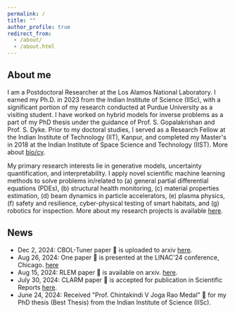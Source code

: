 ```yaml
---
permalink: /
title: ""
author_profile: true
redirect_from: 
  - /about/
  - /about.html
---
```

## About me
I am a Postdoctoral Researcher at the Los Alamos National Laboratory. I earned my Ph.D. in 2023 from the Indian Institute of Science (IISc), with a significant portion of my research conducted at Purdue University as a visiting student. I have worked on hybrid models for inverse problems as a part of my PhD thesis under the guidance of Prof. S. Gopalakrishan and Prof. S. Dyke. Prior to my doctoral studies, I served as a Research Fellow at the Indian Institute of Technology (IIT), Kanpur, and completed my Master's in 2018 at the Indian Institute of Space Science and Technology (IIST). More about [bio/cv](https://mahindrautela.github.io/bio/).

My primary research interests lie in generative models, uncertainty quantification, and interpretability. I apply novel scientific machine learning methods to solve problems in/related to (a) general partial differential equations (PDEs), (b) structural health monitoring, (c) material properties estimation, (d) beam dynamics in particle accelerators, (e) plasma physics, (f) safety and resilience, cyber-physical testing of smart habitats, and (g) robotics for inspection. More about my research projects is available [here](https://mahindrautela.github.io/research/).

## News
* Dec 2, 2024: CBOL-Tuner paper 📄 is uploaded to arxiv [here](https://arxiv.org/abs/2412.01748).
* Aug 26, 2024: One paper 📄 is presented at the LINAC'24 conference, Chicago. [here](https://meow.elettra.eu/71/pdf/MOPB090.pdf)
* Aug 15, 2024: RLEM paper 📄 is available on arxiv. [here](https://arxiv.org/abs/2408.07847).
* July 30, 2024: CLARM paper 📄 is accepted for publication in Scientific Reports [here](https://www.nature.com/articles/s41598-024-68944-0).
* June 24, 2024: Received "Prof. Chintakindi V Joga Rao Medal" 🏅 for my PhD thesis (Best Thesis) from the Indian Institute of Science (IISc).
